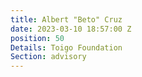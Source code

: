 ```yaml
---
title: Albert "Beto" Cruz
date: 2023-03-10 18:57:00 Z
position: 50
Details: Toigo Foundation
Section: advisory
---
```


